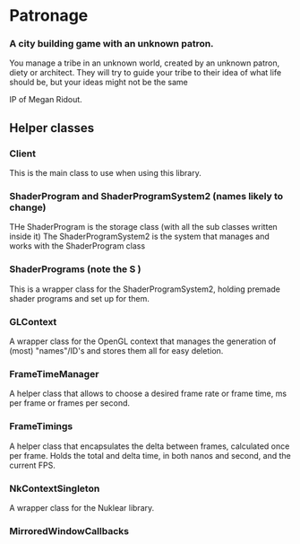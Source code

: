 # Patronage
### A city building game with an unknown patron. 

You manage a tribe in an unknown world, created by an unknown patron, diety or architect. They will try to guide your tribe to their idea of what life should be, but your ideas might not be the same





IP of Megan Ridout. 

## Helper classes

### Client
This is the main class to use when using this library. 

### ShaderProgram and ShaderProgramSystem2 (names likely to change) 
THe ShaderProgram is the storage class (with all the sub classes written inside it) 
The ShaderProgramSystem2 is the system that manages and works with the ShaderProgram class

### ShaderPrograms (note the S ) 
This is a wrapper class for the ShaderProgramSystem2, holding premade shader programs and set up for them. 


### GLContext
A wrapper class for the OpenGL context that manages the generation of (most) "names"/ID's and stores them all for easy deletion. 

### FrameTimeManager
A helper class that allows to choose a desired frame rate or frame time, ms per frame or frames per second. 

### FrameTimings
A helper class that encapsulates the delta between frames, calculated once per frame. Holds the total and delta time, in both nanos and second, and the current FPS. 

### NkContextSingleton
A wrapper class for the Nuklear library. 

### MirroredWindowCallbacks
